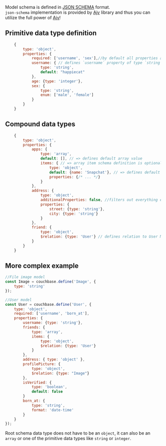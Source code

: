 Model schema is defined in [JSON SCHEMA](http://json-schema.org/latest/json-schema-validation.html) format.  
`json-schema` implementation is provided by [Ajv](https://github.com/epoberezkin/ajv) library and thus you can utilize the full power of [Ajv](https://github.com/epoberezkin/ajv)!

Primitive data type definition
-------------------------------
````javascript
    {
        type: 'object',
        properties: {
            required: ['username', 'sex'],//by default all properties are optional
            username: { // defines `username` property of type `string` with default value being `happiecat`
                type: 'string',
                default: "happiecat"
            },
            age: {type: 'integer'},
            sex: {
                type: 'string',
                enum: ['male', 'female']
            }
        }
    }
````

Compound data types
-------------------------------
````javascript
    {
        type: 'object',
        properties: {
            apps: {
                type: 'array',
                default: [], // => defines default array value
                items: { // => array item schema definition is optional. Defines schema of an item of the array
                    type: 'object',
                    default: {name: 'Snapchat'}, // => defines default array ITEM value
                    properties: {/* ... */}
                }
            },
            address: {
                type: 'object',
                additionalProperties: false, //filters out everything except described properties
                properties: {
                    street: {type: 'string'},
                    city: {type: 'string'}
                }
            },
            friend: {
                type: 'object',
                $relation: {type: 'User'} // defines relation to User Model
            }
        }
    }
````

More complex example
---------------------------

````javascript
//File image model
const Image = couchbase.define('Image', {
    type: 'string'
});

//User model
const User = couchbase.define('User', {
    type: 'object',
    required: ['username', 'born_at'],
    properties: {
        username: {type: 'string'},
        friends: {
            type: 'array',
            items: {
                type: 'object',
                $relation: {type: 'User'}
            }
        },
        address: { type: 'object' },
        profilePicture: {
            type: 'object',
            $relation: {type: "Image"}
        },
        isVerified: {
            type: 'boolean',
            default: false
        }
        born_at: {
            type: 'string',
            format: 'date-time'
        }
    }
});
````

Root schema data type does not have to be an `object`, it can also be an `array` or one of the primitive data types like `string` or `integer`.
